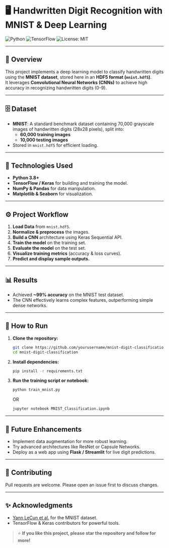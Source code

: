 # 🖥️ Handwritten Digit Recognition with MNIST & Deep Learning

![Python](https://img.shields.io/badge/Python-3.8%2B-blue?style=for-the-badge)
![TensorFlow](https://img.shields.io/badge/TensorFlow-2.x-orange?style=for-the-badge)
![License: MIT](https://img.shields.io/badge/License-MIT-green?style=for-the-badge)

---

## 📌 Overview
This project implements a deep learning model to classify handwritten digits using the **MNIST dataset**, stored here in an **HDF5 format (`mnist.hdf5`)**.  
It leverages **Convolutional Neural Networks (CNNs)** to achieve high accuracy in recognizing handwritten digits (0-9).

---

## 🗄 Dataset
- **MNIST**: A standard benchmark dataset containing 70,000 grayscale images of handwritten digits (28x28 pixels), split into:
  - **60,000 training images**
  - **10,000 testing images**
- Stored in `mnist.hdf5` for efficient loading.

---

## 🚀 Technologies Used
- **Python 3.8+**
- **TensorFlow / Keras** for building and training the model.
- **NumPy & Pandas** for data manipulation.
- **Matplotlib & Seaborn** for visualization.

---

## ⚙️ Project Workflow
1. **Load Data** from `mnist.hdf5`.
2. **Normalize & preprocess** the images.
3. **Build a CNN** architecture using Keras Sequential API.
4. **Train the model** on the training set.
5. **Evaluate the model** on the test set.
6. **Visualize training metrics** (accuracy & loss curves).
7. **Predict and display sample outputs.**

---

## 📊 Results
- Achieved **~99% accuracy** on the MNIST test dataset.
- The CNN effectively learns complex features, outperforming simple dense networks.

---

## 🚀 How to Run
1. **Clone the repository:**
    ```bash
    git clone https://github.com/yourusername/mnist-digit-classification.git
    cd mnist-digit-classification
    ```

2. **Install dependencies:**
    ```bash
    pip install -r requirements.txt
    ```

3. **Run the training script or notebook:**
    ```bash
    python train_mnist.py
    ```
    OR
    ```bash
    jupyter notebook MNIST_Classification.ipynb
    ```

---

## 🔬 Future Enhancements
- Implement data augmentation for more robust learning.
- Try advanced architectures like ResNet or Capsule Networks.
- Deploy as a web app using **Flask / Streamlit** for live digit predictions.

---

## 🤝 Contributing
Pull requests are welcome. Please open an issue first to discuss changes.

---

## ✨ Acknowledgments
- [Yann LeCun et al.](http://yann.lecun.com/exdb/mnist/) for the MNIST dataset.
- TensorFlow & Keras contributors for powerful tools.

> ⭐ **If you like this project, please star the repository and follow for more!**
